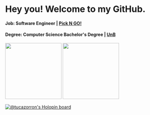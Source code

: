 # Hey you! Welcome to my GitHub.

#### Job: Software Engineer | [Pick N GO!](https://pickngo.com.br)

#### Degree: Computer Science Bachelor's Degree | [UnB](https://www.unb.br)
<div>
  <img height="180em" src="https://github-readme-stats.vercel.app/api?username=tucazorron&theme=dark&show_icons=true"/>
  <img height="180em" src="https://github-readme-stats.vercel.app/api/top-langs/?username=tucazorron&layout=compact&langs_count=6&theme=dark"/>
</div>

[![@tucazorron's Holopin board](https://holopin.io/api/user/board?user=tucazorron)](https://holopin.io/@tucazorron)
